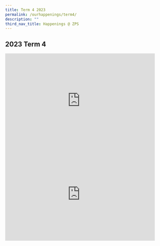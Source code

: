 ```yaml
---
title: Term 4 2023
permalink: /ourhappenings/term4/
description: ""
third_nav_title: Happenings @ ZPS
---
```

## 2023 Term 4
<iframe src="https://docs.google.com/presentation/d/e/2PACX-1vR5UyU50Pghh2jedxb9PPZdoExnFuGqL-Fujto7-qPL8GUlqgS61TWTMC_u3U34dIs4-3b3J7l4alq7/embed?start=true&amp;loop=true&amp;delayms=10000" frameborder="0" width="480" height="299" allowfullscreen="true"></iframe>

<iframe src="https://docs.google.com/presentation/d/e/2PACX-1vR5UyU50Pghh2jedxb9PPZdoExnFuGqL-Fujto7-qPL8GUlqgS61TWTMC_u3U34dIs4-3b3J7l4alq7/embed?start=true&amp;loop=true&amp;delayms=10000" frameborder="0" width="480" height="299" allowfullscreen="true"></iframe>